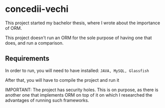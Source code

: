 # concedii-vechi
This project started my bachelor thesis, where I wrote about the importance of ORM.

This project doesn't run an ORM for the sole purpose of having one that does, and run a comparison.

## Requirements
In order to run, you will need to have installed: ```JAVA, MySQL, Glassfish```

After that, you will have to compile the project and run it

IMPORTANT: The project has security holes. This is on purpose, as there is another one that implements ORM on top of it on which I researched the advantages of running such frameworks.
